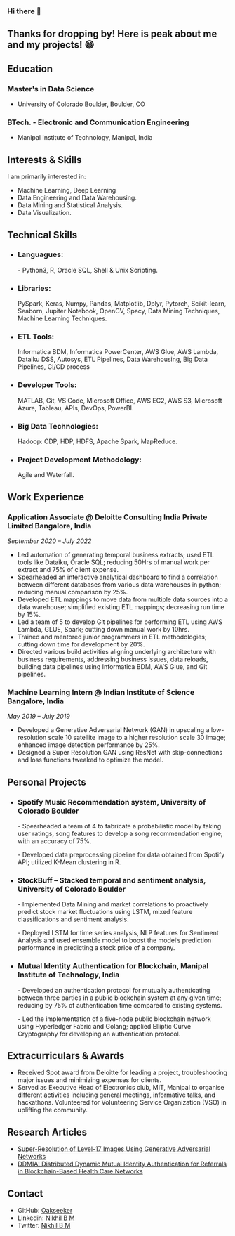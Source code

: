 ### Hi there 👋
## Thanks for dropping by! Here is peak about me and my projects! 😄

## Education
### Master's in Data Science
- University of Colorado Boulder, Boulder, CO
### BTech. - Electronic and Communication Engineering 
- Manipal Institute of Technology, Manipal, India

## Interests & Skills
I am primarily interested in: 
- Machine Learning, Deep Learning
- Data Engineering and Data Warehousing. 
- Data Mining and Statistical Analysis. 
- Data Visualization. 


## Technical Skills
- ### Languagues: 
<ol> 
- Python3, R, Oracle SQL, Shell & Unix Scripting. 
</ol>

- ### Libraries:
<ol> 
PySpark, Keras, Numpy, Pandas, Matplotlib, Dplyr, Pytorch, Scikit-learn, Seaborn, Jupiter Notebook, OpenCV, Spacy, Data Mining Techniques, Machine Learning Techniques. 
</ol>

- ### ETL Tools:
<ol> 
Informatica BDM, Informatica PowerCenter, AWS Glue, AWS Lambda, Dataiku DSS, Autosys, ETL Pipelines, Data Warehousing, Big Data Pipelines, CI/CD process
</ol>

- ### Developer Tools: 
<ol> 
MATLAB, Git, VS Code, Microsoft Office, AWS EC2, AWS S3, Microsoft Azure, Tableau, APIs, DevOps, PowerBI.
</ol>

- ### Big Data Technologies: 
<ol> 
Hadoop: CDP, HDP, HDFS, Apache Spark, MapReduce.
</ol>

- ### Project Development Methodology: 
<ol> 
Agile and Waterfall.
</ol>

## Work Experience
### Application Associate @ Deloitte Consulting India Private Limited Bangalore, India
*September 2020 – July 2022*

- Led automation of generating temporal business extracts; used ETL tools like Dataiku, Oracle SQL; reducing 50Hrs of manual work per extract and 75% of client expense.
- Spearheaded an interactive analytical dashboard to find a correlation between different databases from various data warehouses in python; reducing manual comparison by 25%.
- Developed ETL mappings to move data from multiple data sources into a data warehouse; simplified existing ETL mappings; decreasing run time by 15%.
- Led a team of 5 to develop Git pipelines for performing ETL using AWS Lambda, GLUE, Spark; cutting down manual work by 10hrs.
- Trained and mentored junior programmers in ETL methodologies; cutting down time for development by 20%.
- Directed various build activities aligning underlying architecture with business requirements, addressing business issues, data reloads, building data pipelines using Informatica BDM, AWS Glue, and Git pipelines.

### Machine Learning Intern @ Indian Institute of Science Bangalore, India
*May 2019 – July 2019*

- Developed a Generative Adversarial Network (GAN) in upscaling a low-resolution scale 10 satellite image to a higher resolution scale 30 image; enhanced image detection performance by 25%.
- Designed a Super Resolution GAN using ResNet with skip-connections and loss functions tweaked to optimize the model.

## Personal Projects
- ### Spotify Music Recommendation system, University of Colorado Boulder 
<ol> 
- Spearheaded a team of 4 to fabricate a probabilistic model by taking user ratings, song features to develop a song recommendation
engine; with an accuracy of 75%.
</ol><ol>
- Developed data preprocessing pipeline for data obtained from Spotify API; utilized K-Mean clustering in R.
</ol> 

- ### StockBuff – Stacked temporal and sentiment analysis, University of Colorado Boulder 
<ol>- Implemented Data Mining and market correlations to proactively predict stock market fluctuations using LSTM, mixed feature classifications and sentiment analysis.</ol>
<ol>- Deployed LSTM for time series analysis, NLP features for Sentiment Analysis and used ensemble model to boost the model’s prediction performance in predicting a stock price of a company.</ol>

- ### Mutual Identity Authentication for Blockchain, Manipal Institute of Technology, India 
<ol>- Developed an authentication protocol for mutually authenticating between three parties in a public blockchain system at any given time; reducing by 75% of authentication time compared to existing systems.</ol>
<ol>- Led the implementation of a five-node public blockchain network using Hyperledger Fabric and Golang; applied Elliptic Curve Cryptography for developing an authentication protocol.</ol>

## Extracurriculars & Awards
- Received Spot award from Deloitte for leading a project, troubleshooting major issues and minimizing expenses for clients.
- Served as Executive Head of Electronics club, MIT, Manipal to organise different activities including general meetings, informative talks, and hackathons. Volunteered for Volunteering Service Organization (VSO) in uplifting the community.

## Research Articles
- [Super-Resolution of Level-17 Images Using Generative Adversarial Networks](https://link.springer.com/chapter/10.1007/978-981-33-4582-9_29)
- [DDMIA: Distributed Dynamic Mutual Identity Authentication for Referrals in Blockchain-Based Health Care Networks](https://ieeexplore.ieee.org/document/9837070?source=authoralert)

## Contact
- GitHub: [Oakseeker](https://github.com/Oakseeker/)
- Linkedin: [Nikhil B M](https://www.linkedin.com/in/nikhilbm/)
- Twitter: [Nikhil B M](https://twitter.com/NikhilBM4)





<!--
**Oakseeker/Oakseeker** is a ✨ _special_ ✨ repository because its `README.md` (this file) appears on your GitHub profile.

Here are some ideas to get you started:

- 🔭 I’m currently working on ...
- 🌱 I’m currently learning ...
- 👯 I’m looking to collaborate on ...
- 🤔 I’m looking for help with ...
- 💬 Ask me about ...
- 📫 How to reach me: ...
- 😄 Pronouns: ...
- ⚡ Fun fact: ...
-->
